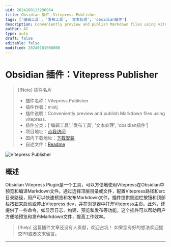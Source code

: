 ```yaml
---
uid: 2024100113290864
title: Obsidian 插件：Vitepress Publisher
tags: ['编辑工具', '发布工具', '文本处理', 'obsidian插件']
description: Conveniently preview and publish Markdown files using vitepress.
author: AI
type: auto
draft: false
editable: false
modified: 20240101000000
---
```


# Obsidian 插件：Vitepress Publisher

> [!Note] 插件名片
> - 插件名称：Vitepress Publisher
> - 插件作者：mistj
> - 插件说明：Conveniently preview and publish Markdown files using vitepress.
> - 插件分类：['编辑工具', '发布工具', '文本处理', 'obsidian插件']
> - 项目地址：[点我访问](https://github.com/tyrad/obsidian-vitepress)
> - 国内下载地址：[下载安装](https://pkmer.cn/products/plugin/pluginMarket/?vitepress-publisher)
> - 自述文件：[Readme](https://ghproxy.net/https://raw.githubusercontent.com/tyrad/obsidian-vitepress/master/README.md)

![Vitepress Publisher](https://cdn.pkmer.cn/covers/vitepress-publisher.png!pkmer)

## 概述

Obsidian Vitepress Plugin是一个工具，可以方便地使用Vitepress在Obsidian中预览和编译Markdown文件。通过选择顶层目录或文件，配置Vitepress路径和src目录路径，用户可以快速预览和发布Markdown文件。插件提供侧边栏按钮和顶部栏按钮来启动或停止Vitepress dev，并在浏览器中打开Vitepress主页。此外，还提供了一些命令，如显示日志、构建、预览和发布等功能。这个插件可以帮助用户方便地预览和发布Markdown文件，提高工作效率。


> [!help] 
> 这篇插件文章还没有人贡献，欢迎占坑！
> 如果您有好的想法欢迎提交PR或者文末留言。
> 

---



